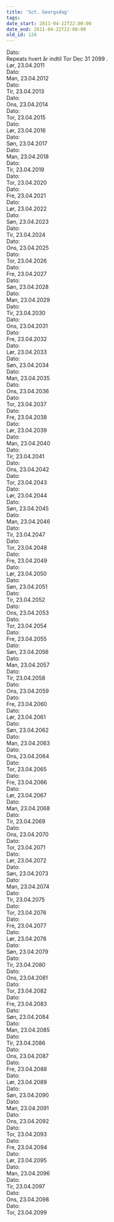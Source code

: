 ```yaml
---
title: 'Sct. Georgsdag'
tags:
date_start: 2011-04-22T22:00:00
date_end: 2011-04-22T22:00:00
old_id: 124
---
```

<div class="field field-type-datetime field-field-tidspunkt">
    <div class="field-items">
            <div class="field-item odd">
                      <div class="field-label-inline-first">
              Dato:&nbsp;</div>
                    <div>Repeats hvert år     indtil Tor Dec 31 2099 . </div>Lør, 23.04.2011        </div>
              <div class="field-item even">
                      <div class="field-label-inline">
              Dato:&nbsp;</div>
                    Man, 23.04.2012        </div>
              <div class="field-item odd">
                      <div class="field-label-inline">
              Dato:&nbsp;</div>
                    Tir, 23.04.2013        </div>
              <div class="field-item even">
                      <div class="field-label-inline">
              Dato:&nbsp;</div>
                    Ons, 23.04.2014        </div>
              <div class="field-item odd">
                      <div class="field-label-inline">
              Dato:&nbsp;</div>
                    Tor, 23.04.2015        </div>
              <div class="field-item even">
                      <div class="field-label-inline">
              Dato:&nbsp;</div>
                    Lør, 23.04.2016        </div>
              <div class="field-item odd">
                      <div class="field-label-inline">
              Dato:&nbsp;</div>
                    Søn, 23.04.2017        </div>
              <div class="field-item even">
                      <div class="field-label-inline">
              Dato:&nbsp;</div>
                    Man, 23.04.2018        </div>
              <div class="field-item odd">
                      <div class="field-label-inline">
              Dato:&nbsp;</div>
                    Tir, 23.04.2019        </div>
              <div class="field-item even">
                      <div class="field-label-inline">
              Dato:&nbsp;</div>
                    Tor, 23.04.2020        </div>
              <div class="field-item odd">
                      <div class="field-label-inline">
              Dato:&nbsp;</div>
                    Fre, 23.04.2021        </div>
              <div class="field-item even">
                      <div class="field-label-inline">
              Dato:&nbsp;</div>
                    Lør, 23.04.2022        </div>
              <div class="field-item odd">
                      <div class="field-label-inline">
              Dato:&nbsp;</div>
                    Søn, 23.04.2023        </div>
              <div class="field-item even">
                      <div class="field-label-inline">
              Dato:&nbsp;</div>
                    Tir, 23.04.2024        </div>
              <div class="field-item odd">
                      <div class="field-label-inline">
              Dato:&nbsp;</div>
                    Ons, 23.04.2025        </div>
              <div class="field-item even">
                      <div class="field-label-inline">
              Dato:&nbsp;</div>
                    Tor, 23.04.2026        </div>
              <div class="field-item odd">
                      <div class="field-label-inline">
              Dato:&nbsp;</div>
                    Fre, 23.04.2027        </div>
              <div class="field-item even">
                      <div class="field-label-inline">
              Dato:&nbsp;</div>
                    Søn, 23.04.2028        </div>
              <div class="field-item odd">
                      <div class="field-label-inline">
              Dato:&nbsp;</div>
                    Man, 23.04.2029        </div>
              <div class="field-item even">
                      <div class="field-label-inline">
              Dato:&nbsp;</div>
                    Tir, 23.04.2030        </div>
              <div class="field-item odd">
                      <div class="field-label-inline">
              Dato:&nbsp;</div>
                    Ons, 23.04.2031        </div>
              <div class="field-item even">
                      <div class="field-label-inline">
              Dato:&nbsp;</div>
                    Fre, 23.04.2032        </div>
              <div class="field-item odd">
                      <div class="field-label-inline">
              Dato:&nbsp;</div>
                    Lør, 23.04.2033        </div>
              <div class="field-item even">
                      <div class="field-label-inline">
              Dato:&nbsp;</div>
                    Søn, 23.04.2034        </div>
              <div class="field-item odd">
                      <div class="field-label-inline">
              Dato:&nbsp;</div>
                    Man, 23.04.2035        </div>
              <div class="field-item even">
                      <div class="field-label-inline">
              Dato:&nbsp;</div>
                    Ons, 23.04.2036        </div>
              <div class="field-item odd">
                      <div class="field-label-inline">
              Dato:&nbsp;</div>
                    Tor, 23.04.2037        </div>
              <div class="field-item even">
                      <div class="field-label-inline">
              Dato:&nbsp;</div>
                    Fre, 23.04.2038        </div>
              <div class="field-item odd">
                      <div class="field-label-inline">
              Dato:&nbsp;</div>
                    Lør, 23.04.2039        </div>
              <div class="field-item even">
                      <div class="field-label-inline">
              Dato:&nbsp;</div>
                    Man, 23.04.2040        </div>
              <div class="field-item odd">
                      <div class="field-label-inline">
              Dato:&nbsp;</div>
                    Tir, 23.04.2041        </div>
              <div class="field-item even">
                      <div class="field-label-inline">
              Dato:&nbsp;</div>
                    Ons, 23.04.2042        </div>
              <div class="field-item odd">
                      <div class="field-label-inline">
              Dato:&nbsp;</div>
                    Tor, 23.04.2043        </div>
              <div class="field-item even">
                      <div class="field-label-inline">
              Dato:&nbsp;</div>
                    Lør, 23.04.2044        </div>
              <div class="field-item odd">
                      <div class="field-label-inline">
              Dato:&nbsp;</div>
                    Søn, 23.04.2045        </div>
              <div class="field-item even">
                      <div class="field-label-inline">
              Dato:&nbsp;</div>
                    Man, 23.04.2046        </div>
              <div class="field-item odd">
                      <div class="field-label-inline">
              Dato:&nbsp;</div>
                    Tir, 23.04.2047        </div>
              <div class="field-item even">
                      <div class="field-label-inline">
              Dato:&nbsp;</div>
                    Tor, 23.04.2048        </div>
              <div class="field-item odd">
                      <div class="field-label-inline">
              Dato:&nbsp;</div>
                    Fre, 23.04.2049        </div>
              <div class="field-item even">
                      <div class="field-label-inline">
              Dato:&nbsp;</div>
                    Lør, 23.04.2050        </div>
              <div class="field-item odd">
                      <div class="field-label-inline">
              Dato:&nbsp;</div>
                    Søn, 23.04.2051        </div>
              <div class="field-item even">
                      <div class="field-label-inline">
              Dato:&nbsp;</div>
                    Tir, 23.04.2052        </div>
              <div class="field-item odd">
                      <div class="field-label-inline">
              Dato:&nbsp;</div>
                    Ons, 23.04.2053        </div>
              <div class="field-item even">
                      <div class="field-label-inline">
              Dato:&nbsp;</div>
                    Tor, 23.04.2054        </div>
              <div class="field-item odd">
                      <div class="field-label-inline">
              Dato:&nbsp;</div>
                    Fre, 23.04.2055        </div>
              <div class="field-item even">
                      <div class="field-label-inline">
              Dato:&nbsp;</div>
                    Søn, 23.04.2056        </div>
              <div class="field-item odd">
                      <div class="field-label-inline">
              Dato:&nbsp;</div>
                    Man, 23.04.2057        </div>
              <div class="field-item even">
                      <div class="field-label-inline">
              Dato:&nbsp;</div>
                    Tir, 23.04.2058        </div>
              <div class="field-item odd">
                      <div class="field-label-inline">
              Dato:&nbsp;</div>
                    Ons, 23.04.2059        </div>
              <div class="field-item even">
                      <div class="field-label-inline">
              Dato:&nbsp;</div>
                    Fre, 23.04.2060        </div>
              <div class="field-item odd">
                      <div class="field-label-inline">
              Dato:&nbsp;</div>
                    Lør, 23.04.2061        </div>
              <div class="field-item even">
                      <div class="field-label-inline">
              Dato:&nbsp;</div>
                    Søn, 23.04.2062        </div>
              <div class="field-item odd">
                      <div class="field-label-inline">
              Dato:&nbsp;</div>
                    Man, 23.04.2063        </div>
              <div class="field-item even">
                      <div class="field-label-inline">
              Dato:&nbsp;</div>
                    Ons, 23.04.2064        </div>
              <div class="field-item odd">
                      <div class="field-label-inline">
              Dato:&nbsp;</div>
                    Tor, 23.04.2065        </div>
              <div class="field-item even">
                      <div class="field-label-inline">
              Dato:&nbsp;</div>
                    Fre, 23.04.2066        </div>
              <div class="field-item odd">
                      <div class="field-label-inline">
              Dato:&nbsp;</div>
                    Lør, 23.04.2067        </div>
              <div class="field-item even">
                      <div class="field-label-inline">
              Dato:&nbsp;</div>
                    Man, 23.04.2068        </div>
              <div class="field-item odd">
                      <div class="field-label-inline">
              Dato:&nbsp;</div>
                    Tir, 23.04.2069        </div>
              <div class="field-item even">
                      <div class="field-label-inline">
              Dato:&nbsp;</div>
                    Ons, 23.04.2070        </div>
              <div class="field-item odd">
                      <div class="field-label-inline">
              Dato:&nbsp;</div>
                    Tor, 23.04.2071        </div>
              <div class="field-item even">
                      <div class="field-label-inline">
              Dato:&nbsp;</div>
                    Lør, 23.04.2072        </div>
              <div class="field-item odd">
                      <div class="field-label-inline">
              Dato:&nbsp;</div>
                    Søn, 23.04.2073        </div>
              <div class="field-item even">
                      <div class="field-label-inline">
              Dato:&nbsp;</div>
                    Man, 23.04.2074        </div>
              <div class="field-item odd">
                      <div class="field-label-inline">
              Dato:&nbsp;</div>
                    Tir, 23.04.2075        </div>
              <div class="field-item even">
                      <div class="field-label-inline">
              Dato:&nbsp;</div>
                    Tor, 23.04.2076        </div>
              <div class="field-item odd">
                      <div class="field-label-inline">
              Dato:&nbsp;</div>
                    Fre, 23.04.2077        </div>
              <div class="field-item even">
                      <div class="field-label-inline">
              Dato:&nbsp;</div>
                    Lør, 23.04.2078        </div>
              <div class="field-item odd">
                      <div class="field-label-inline">
              Dato:&nbsp;</div>
                    Søn, 23.04.2079        </div>
              <div class="field-item even">
                      <div class="field-label-inline">
              Dato:&nbsp;</div>
                    Tir, 23.04.2080        </div>
              <div class="field-item odd">
                      <div class="field-label-inline">
              Dato:&nbsp;</div>
                    Ons, 23.04.2081        </div>
              <div class="field-item even">
                      <div class="field-label-inline">
              Dato:&nbsp;</div>
                    Tor, 23.04.2082        </div>
              <div class="field-item odd">
                      <div class="field-label-inline">
              Dato:&nbsp;</div>
                    Fre, 23.04.2083        </div>
              <div class="field-item even">
                      <div class="field-label-inline">
              Dato:&nbsp;</div>
                    Søn, 23.04.2084        </div>
              <div class="field-item odd">
                      <div class="field-label-inline">
              Dato:&nbsp;</div>
                    Man, 23.04.2085        </div>
              <div class="field-item even">
                      <div class="field-label-inline">
              Dato:&nbsp;</div>
                    Tir, 23.04.2086        </div>
              <div class="field-item odd">
                      <div class="field-label-inline">
              Dato:&nbsp;</div>
                    Ons, 23.04.2087        </div>
              <div class="field-item even">
                      <div class="field-label-inline">
              Dato:&nbsp;</div>
                    Fre, 23.04.2088        </div>
              <div class="field-item odd">
                      <div class="field-label-inline">
              Dato:&nbsp;</div>
                    Lør, 23.04.2089        </div>
              <div class="field-item even">
                      <div class="field-label-inline">
              Dato:&nbsp;</div>
                    Søn, 23.04.2090        </div>
              <div class="field-item odd">
                      <div class="field-label-inline">
              Dato:&nbsp;</div>
                    Man, 23.04.2091        </div>
              <div class="field-item even">
                      <div class="field-label-inline">
              Dato:&nbsp;</div>
                    Ons, 23.04.2092        </div>
              <div class="field-item odd">
                      <div class="field-label-inline">
              Dato:&nbsp;</div>
                    Tor, 23.04.2093        </div>
              <div class="field-item even">
                      <div class="field-label-inline">
              Dato:&nbsp;</div>
                    Fre, 23.04.2094        </div>
              <div class="field-item odd">
                      <div class="field-label-inline">
              Dato:&nbsp;</div>
                    Lør, 23.04.2095        </div>
              <div class="field-item even">
                      <div class="field-label-inline">
              Dato:&nbsp;</div>
                    Man, 23.04.2096        </div>
              <div class="field-item odd">
                      <div class="field-label-inline">
              Dato:&nbsp;</div>
                    Tir, 23.04.2097        </div>
              <div class="field-item even">
                      <div class="field-label-inline">
              Dato:&nbsp;</div>
                    Ons, 23.04.2098        </div>
              <div class="field-item odd">
                      <div class="field-label-inline">
              Dato:&nbsp;</div>
                    Tor, 23.04.2099        </div>
        </div>
</div>